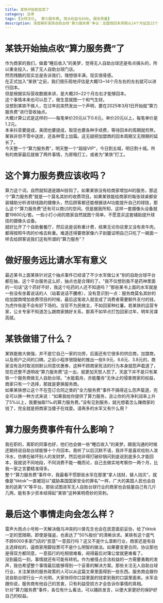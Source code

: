 ```yaml
---
title: 某铁开始割韭菜了
category: 法律
tags: [台球文化,  算力服务费, 商业权益与纠纷, 服务质量]
description: 深度解析某铁自助台球'算力服务费'争议：加盟商回本周期从14个月延至22个月，20元订单增收1.2元服务费。揭露未提供AI设备却强制收费的台球行业潜规则，6000家门店维权指南与投资风险预警，创业者必看的加盟商权益保护实操建议。
---
```

# 某铁开始抽点收“算力服务费”了
作为商家的我们，做着“睡后收入”的美梦，觉得无人自助台球还是有点搞头的，所以重金投入，搞了无人自助台球门店。  
然而残酷的现实总是告诉我们，理想很丰满，现实很骨感。  
在正式加入“某铁”之前，我们很乐观地评估是大概13~14个月左右的左右就可以进行回本。  
但是根据实际营收数据来讲，是大概20~22个月左右才能够回本。  
这个事情本来也可以忍了，做生意就图一个和气生财。  
没想到某铁不做人，在过年前突然发出一个声明，要在2025年3月1日开始就“算力服务费”进行营收抽点。  
大概计算公式是这样的——每笔单价20元以下0.6元，单价20元以上，每笔单价是1.2元。  
本来抖音要提成，美团也要提成，取现也要各种手续费，等待回本的周期就煎熬，某铁非但不雪中送炭，还各种雪上加霜。这无疑把加盟商的回本周期又无限期的延长了。  
今天整一个“算力服务费”，明天整一个“超级VIP”，今日割五城，明日割十城。所有的商家最后就做了两件事情，为房租打工，或者为“某铁”打工。  
# 这个算力服务费应该收吗？
算力这个词，自然就知道是跟AI挂钩了。如果某铁没有给商家增加AI的服务，那这个“算力服务费”就是一个莫名其妙的收费项目。如果某铁能给商家的每张球桌都安装辅助分析进球线路的摄像头，然后顾客都还能根据该AI功能提升自己的球技，那么这个“算力服务费”还有可以商讨的空间。但是据我所知，这样一套摄像头设备就要19800元/套。一些小打小闹的商家自然就图个简单，不愿意买这套辅助提升球技的摄像头设备。  
就好比开了个自助餐餐厅，然后说是说称重计费，结果无论你店里又没有卖牛肉，都得按照牛肉的价格去称重。难道还得要商家像六子剖腹证明自己只吃了一碗面一样去给顾客说我们这有所谓的“算力服务”？  
# 做好服务远比请水军有意义
最近某书上面某铁针对这个抽点事件已经请了不少水军做公关“别的自助台球平台都在抽，这个平台服务这么好，抽点也是合理的了。"我不仅想到我不是药神里面的一句话“这个药好不好，我这个吃药的人还不知道吗？”那些某书上面的水军就是一些没有坐着说话的人（站着说话不腰疼），没有意识到一点：服务商莫名其妙的给加盟商增加收费项目的时候，最后这笔收入就变成了消费者需要额外支付的钱，为虎作伥是不会有好下场的。当官不为民做主，不如回家种红薯。若某铁的运营专家，公关专家不知道怎么跟商家搞好关系，那真不如早点打包回家过年，明年另谋高就。  
# 某铁做错了什么？
某铁能做大做强，并不是它自己一家的功劳，后面还有它很多的供应商，加盟商，以及用户之间的口碑。之前小程序很隐秘的推出一些9.9元、6.6元、3.8元的，商家没有及时取消则默认同意优惠券，这种不顾商家死活的行为本身就怨声载道了，现在还整不透明收“算力服务费”这一出，就更加天怒人怨了。天底下并不是只有某铁一个服务商做无人自助台球。"水能载舟，亦能覆舟"无休止的侵害商家的权益，商家只有一个选择，那就是更换服务商。  
如果某铁想让这个不在签订合同之类的"全力服务费"事件不搞得这么怨声载道，完全可以换一种方式来说：“如果我给你提供了算力服务，且让你的月净利润率上升了5%以上，我要抽取1‰的算力服务费。”没有见到服务，就光想着怎么赚商家的钱了，完全就是把商家当傻子在戏耍。请再多的水军又有什么用？  
# 算力服务费事件有什么影响？
我在职的，离职的同事也好，他们也会做一些“睡后收入”的美梦。跟我沟通的时候还期待说自助台球能够十个月回本。我听了以后沉默不语，我并不是喜欢给别人泼冷水，仿佛在破坏别人的发财梦。然后他非得打破砂锅问到底说到底多久才能回本，我就说不同地段，不同消费不能一概而论，自己去做实地考察你一两个月，比我一家之言要精准得多。  
整个“算力服务费”事件中，我最看不惯那些水军在那里“拿人钱财，替人挡灾”。就像是“tiktok”一直被冠以"威胁美国国家安全的罪名"一样，广大的美国人民也会自发的逃离“X”等平台。那些试图进军无人自助台球行业的商家也会掂量自己有几斤几两，能有多少资本经得起“某铁”这种某明奇妙的背刺。
# 最后这个事情走向会怎么样？
雷声大雨点小号称一天解决俄乌冲突的川普先生也会在民意面前妥协，给了tiktok一定的宽限期，即使是强盗，也表达了"50%股份"的清晰诉求。某铁有这个底气不顾6000多家门店的“民意”一意孤行吗？这又不是什么垄断行业，商家还是有自主选择权的，逼商家用脚投票可不是什么明智的做法。如果要变更合同，协议那也是得双方都同意，一意孤行的吃相很难看，闹得最后对簿公堂就更难看了。  
没到最后一刻，事情就还有可能有转机。作为被侵占合法权益的一方需要勇敢的发声，我也希望整个事情最后能够得到一个妥善的解决方案。那些关注无人自助台球行业，关注某铁的服务政策的人可以从这篇文章里面得到一些东西。服务商会跟你说自助台球行业一片光明，大家快将你口袋里面的钱拿到我的口袋里面来。水军会跟你说，服务商有他自己的苦衷，只有利益受损方才会告诉你事情的真相。  
针对“算力服务费”事件，各位有什么看法，可以踊跃发言，以便大家更好的保护好自己的权益。  


